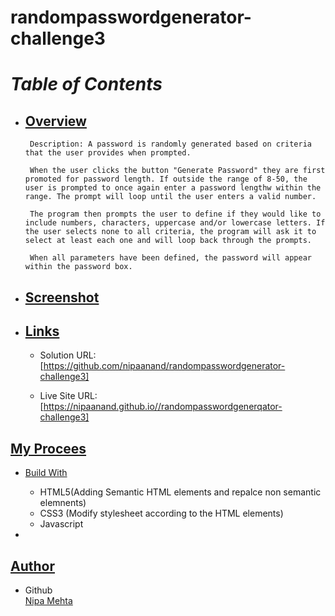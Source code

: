 # randompasswordgenerator-challenge3
# *Table of Contents*
- ## [Overview](#overview)

       Description: A password is randomly generated based on criteria that the user provides when prompted.

       When the user clicks the button "Generate Password" they are first promoted for password length. If outside the range of 8-50, the user is prompted to once again enter a password lengthw within the range. The prompt will loop until the user enters a valid number.

       The program then prompts the user to define if they would like to include numbers, characters, uppercase and/or lowercase letters. If the user selects none to all criteria, the program will ask it to select at least each one and will loop back through the prompts.

       When all parameters have been defined, the password will appear within the password box.

        
    

        

- ## [Screenshot](#screenshot)

- ## [Links](#links)
    - Solution URL:
    [https://github.com/nipaanand/randompasswordgenerator-challenge3]

    - Live Site URL:
    [https://nipaanand.github.io//randompasswordgenerqator-challenge3]

## [My Procees](#myprocess)
- [Build With](#buildwith)

    -  HTML5(Adding Semantic HTML elements  and repalce non semantic elemnents)
    -  CSS3 (Modify stylesheet according to the HTML elements)
    -  Javascript
- 

    
## [Author](#author)
- Github   
[Nipa Mehta](https://www.github.com/nipaanand)